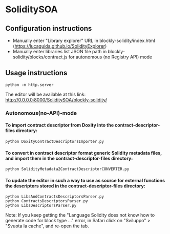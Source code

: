 # SoliditySOA


## Configuration instructions

- Manually enter "Library explorer" URL in blockly-solidity/index.html (https://lucaguida.github.io/SolidityExplorer)
- Manually enter libraries list JSON file path in blockly-solidity/blocks/contract.js for autonomous (no Registry API) mode 


## Usage instructions

```cd GitHub/
python -m http.server
```

The editor will be available at this link: http://0.0.0.0:8000/SoliditySOA/blockly-solidity/



### Autonomous(no-API)-mode

#### To import contract descriptor from Doxity into the contract-descriptor-files directory:
```cd /Users/Guida/GitHub/SoliditySOA/autonomous(no-API)-mode
python DoxityContractDescriptorsImporter.py
```

#### To convert in contract descriptor format generic Solidity metadata files, and import them in the contract-descriptor-files directory:
```cd /Users/Guida/GitHub/SoliditySOA/autonomous(no-API)-mode
python SolidityMetadata2ContractDescriptorCONVERTER.py
```

#### To update the editor in such a way to use as source for external functions the descriptors stored in the contract-descriptor-files directory:
```cd /Users/Guida/GitHub/SoliditySOA/autonomous(no-API)-mode/parser-scripts
python LibsAndContractsDescriptorsParser.py
python ContractsDescriptorsParser.py
python LibsDescriptorsParser.py
```



Note: If you keep getting the "Language Solidity does not know how to generate code for block type ..." error, in Safari click on "Sviluppo" > "Svuota la cache", and re-open the tab.